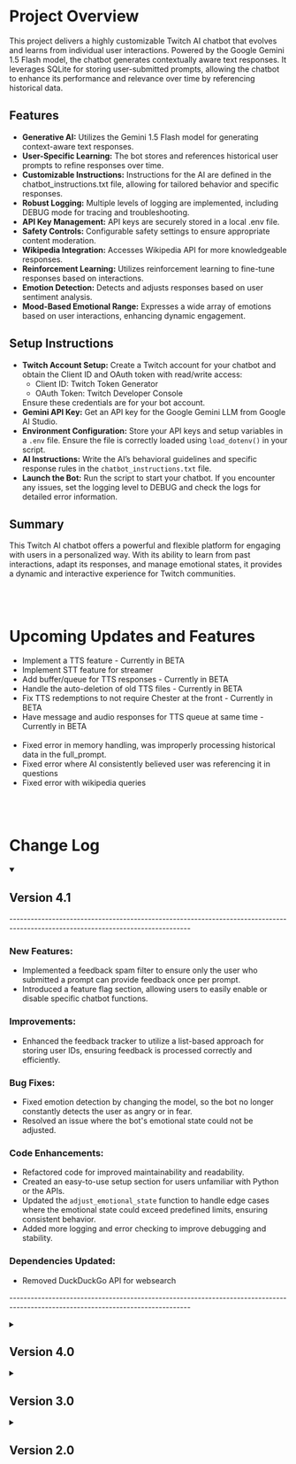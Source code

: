 <body>
    <h1>Project Overview</h1>
    <p>This project delivers a highly customizable Twitch AI chatbot that evolves and learns from individual user interactions. Powered by the Google Gemini 1.5 Flash model, the chatbot generates contextually aware text responses. It leverages SQLite for storing user-submitted prompts, allowing the chatbot to enhance its performance and relevance over time by referencing historical data.</p>
    <h2>Features</h2>
    <ul>
        <li><strong>Generative AI:</strong> Utilizes the Gemini 1.5 Flash model for generating context-aware text responses.</li>
        <li><strong>User-Specific Learning:</strong> The bot stores and references historical user prompts to refine responses over time.</li>
        <li><strong>Customizable Instructions:</strong> Instructions for the AI are defined in the chatbot_instructions.txt file, allowing for tailored behavior and specific responses.</li>
        <li><strong>Robust Logging:</strong> Multiple levels of logging are implemented, including DEBUG mode for tracing and troubleshooting.</li>
        <li><strong>API Key Management:</strong> API keys are securely stored in a local .env file.</li>
        <li><strong>Safety Controls:</strong> Configurable safety settings to ensure appropriate content moderation.</li>
        <li><strong>Wikipedia Integration:</strong> Accesses Wikipedia API for more knowledgeable responses.</li>
        <li><strong>Reinforcement Learning:</strong> Utilizes reinforcement learning to fine-tune responses based on interactions.</li>
        <li><strong>Emotion Detection:</strong> Detects and adjusts responses based on user sentiment analysis.</li>
        <li><strong>Mood-Based Emotional Range:</strong> Expresses a wide array of emotions based on user interactions, enhancing dynamic engagement.</li>
    </ul>
    <h2>Setup Instructions</h2>
    <ul>
        <li><strong>Twitch Account Setup:</strong> Create a Twitch account for your chatbot and obtain the Client ID and OAuth token with read/write access:
            <ul>
                <li>Client ID: Twitch Token Generator</li>
                <li>OAuth Token: Twitch Developer Console</li>
            </ul>
            Ensure these credentials are for your bot account.</li>
        <li><strong>Gemini API Key:</strong> Get an API key for the Google Gemini LLM from Google AI Studio.</li>
        <li><strong>Environment Configuration:</strong> Store your API keys and setup variables in a <code>.env</code> file. Ensure the file is correctly loaded using <code>load_dotenv()</code> in your script.</li>
        <li><strong>AI Instructions:</strong> Write the AI’s behavioral guidelines and specific response rules in the <code>chatbot_instructions.txt</code> file.</li>
        <li><strong>Launch the Bot:</strong> Run the script to start your chatbot. If you encounter any issues, set the logging level to DEBUG and check the logs for detailed error information.</li>
    </ul>
    <h2>Summary</h2>
    <p>This Twitch AI chatbot offers a powerful and flexible platform for engaging with users in a personalized way. With its ability to learn from past interactions, adapt its responses, and manage emotional states, it provides a dynamic and interactive experience for Twitch communities.</p>
    <br>
    <br>
    <h1>Upcoming Updates and Features</h1>
    <ul>
        <li>Implement a TTS feature - Currently in BETA</li>
        <li>Implement STT feature for streamer</li>
        <li>Add buffer/queue for TTS responses - Currently in BETA</li>
        <li>Handle the auto-deletion of old TTS files - Currently in BETA</lie>
        <li>Fix TTS redemptions to not require Chester at the front - Currently in BETA</li>
        <li>Have message and audio responses for TTS queue at same time - Currently in BETA</li>
        <br>
        <li>Fixed error in memory handling, was improperly processing historical data in the full_prompt.</li>
        <li>Fixed error where AI consistently believed user was referencing it in questions</li>
        <li>Fixed error with wikipedia queries</li>
    </ul>
    <br>
    <br>
<body>
    <h1>Change Log</h1>
    <details open>
        <summary><h2>Version 4.1</h2></summary>
        <p>---------------------------------------------------------------------------------------------------------------------------------</p>
        <h3>New Features:</h3>
        <ul>
            <li>Implemented a feedback spam filter to ensure only the user who submitted a prompt can provide feedback once per prompt.</li>
            <li>Introduced a feature flag section, allowing users to easily enable or disable specific chatbot functions.</li>
        </ul>
        <h3>Improvements:</h3>
        <ul>
            <li>Enhanced the feedback tracker to utilize a list-based approach for storing user IDs, ensuring feedback is processed correctly and efficiently.</li>
        </ul>
        <h3>Bug Fixes:</h3>
        <ul>
            <li>Fixed emotion detection by changing the model, so the bot no longer constantly detects the user as angry or in fear.</li>
            <li>Resolved an issue where the bot's emotional state could not be adjusted.</li>
        </ul>
        <h3>Code Enhancements:</h3>
        <ul>
            <li>Refactored code for improved maintainability and readability.</li>
            <li>Created an easy-to-use setup section for users unfamiliar with Python or the APIs.</li>
            <li>Updated the <code>adjust_emotional_state</code> function to handle edge cases where the emotional state could exceed predefined limits, ensuring consistent behavior.</li>
            <li>Added more logging and error checking to improve debugging and stability.</li>
        </ul>
        <h3>Dependencies Updated:</h3>
        <ul>
            <li>Removed DuckDuckGo API for websearch</li>
        </ul>
        <p>---------------------------------------------------------------------------------------------------------------------------------</p>
    </details>
    <details>
        <summary><h2>Version 4.0</h2></summary>
        <p>---------------------------------------------------------------------------------------------------------------------------------</p>
        <h3>New Features:</h3>
        <ul>
            <li>Integrated DuckDuckGo Instant Answer API for quick and relevant search results in chatbot responses.</li>
            <li>Implemented a mood-based system allowing the chatbot to exhibit a range of emotional states: Happy, Sad, Angry, Excited, Confused, Bored, Curious, Calm, Nervous, and Motivated.</li>
            <li>Developed slider functionality for gradual changes in emotional state, enabling smooth transitions based on user interactions.</li>
            <li>Integrated Wikipedia API to query keywords in user prompts to increase accuracy and depth of responses.</li>
            <li>Developed an Emotion Detection model to enhance the understanding of user prompts.</li>
        </ul>
        <h3>Improvements:</h3>
        <ul>
            <li>Enhanced emotional state management by integrating mood variables into the <code>chatbox_instructional</code> prompt for more nuanced interactions.</li>
            <li>Replaced <code>chatbot_memory.json</code> with SQLite for persistent memory storage.</li>
            <li>Optimized memory handling to prioritize current conversations over historical data for improved relevance and accuracy.</li>
        </ul>
        <h3>Bug Fixes:</h3>
        <ul>
            <li>Resolved issues with emotional state transitions for appropriate mood adjustments.</li>
        </ul>
        <h3>Code Enhancements:</h3>
        <ul>
            <li>Improved handling of mood-based responses with updated <code>chatbox_instructional</code> prompt structure.</li>
            <li>Enhanced error handling and logging for better debugging and monitoring of emotional state changes and memory interactions.</li>
        </ul>
        <h3>Dependencies Updated:</h3>
        <ul>
            <li>Integrated DuckDuckGo Instant Answer API for improved search result integration.</li>
            <li>Revised SQLite library usage to support updated database management features.</li>
        </ul>
        <p>---------------------------------------------------------------------------------------------------------------------------------</p>
    </details>
    <details>
        <summary><h2>Version 3.0</h2></summary>
        <p>---------------------------------------------------------------------------------------------------------------------------------</p>
        <h3>New Features:</h3>
        <ul>
            <li>Switched to environment variables for configuration using a <code>.env</code> file.</li>
            <li>Added support for persistent memory storage in <code>chatbot_memory.json</code> for user-specific interactions.</li>
            <li>Implemented user-specific memory in AI responses to retain context across messages.</li>
            <li>Integrated <code>dotenv</code> for managing environment variables securely.</li>
        </ul>
        <h3>Improvements:</h3>
        <ul>
            <li>Updated AI model's system instruction and safety settings for better performance and content moderation.</li>
            <li>Revised message handling to include user-specific context and handle bot commands.</li>
            <li>Improved logging to include detailed information about memory interactions and API calls.</li>
            <li>Adjusted AI response temperature for a balance between creativity and coherence.</li>
            <li>Refined automated response logic to use the updated bot name and nickname.</li>
        </ul>
        <h3>Bug Fixes:</h3>
        <ul>
            <li>Resolved issues with handling environment variables and file loading errors.</li>
            <li>Fixed problems with saving and loading persistent memory.</li>
            <li>Addressed issues with message content filtering and response accuracy.</li>
        </ul>
        <h3>Code Enhancements:</h3>
        <ul>
            <li>Added support for external configuration files and environment variables for improved security and flexibility.</li>
            <li>Introduced a more robust system for managing and utilizing persistent memory in AI interactions.</li>
            <li>Enhanced the automated response system for more engaging interactions with viewers.</li>
        </ul>
        <h3>Dependencies Updated:</h3>
        <ul>
            <li>Added <code>dotenv</code> for environment variable management.</li>
            <li>Revised dependencies related to AI model configuration and memory handling.</li>
        </ul>
        <p>---------------------------------------------------------------------------------------------------------------------------------</p>
    </details>
    <details>
        <summary><h2>Version 2.0</h2></summary>
        <p>---------------------------------------------------------------------------------------------------------------------------------</p>
        <h3>New Features:</h3>
        <ul>
            <li>Integrated Google Gemini API for advanced AI responses.</li>
            <li>Added automated response functionality to engage viewers after a set number of messages.</li>
        </ul>
        <h3>Improvements:</h3>
        <ul>
            <li>Updated logging configuration to include timestamps and log levels for better debugging.</li>
            <li>Replaced Hugging Face GPT-2 model with Google Gemini for more dynamic and creative responses.</li>
            <li>Enhanced safety settings to block harmful content categories from the Google Gemini API.</li>
            <li>Implemented automated responses that trigger after a specific number of messages.</li>
        </ul>
        <h3>Bug Fixes:</h3>
        <ul>
            <li>Fixed handling of invalid responses from Hugging Face API.</li>
            <li>Improved accuracy of AI responses by correcting message prompt handling.</li>
            <li>Resolved issues with bot message filtering and message counting.</li>
        </ul>
        <h3>Code Enhancements:</h3>
        <ul>
            <li>Added detailed logging for API interactions and message processing.</li>
            <li>Improved error handling for API request failures and message sending issues.</li>
            <li>Updated prompt processing to handle message content variations more effectively.</li>
        </ul>
        <h3>Dependencies Updated:</h3>
        <ul>
            <li>Switched from Hugging Face API to Google Gemini API for natural language generation.</li>
        </ul>
        <p>---------------------------------------------------------------------------------------------------------------------------------</p>
    </details>
</body>
